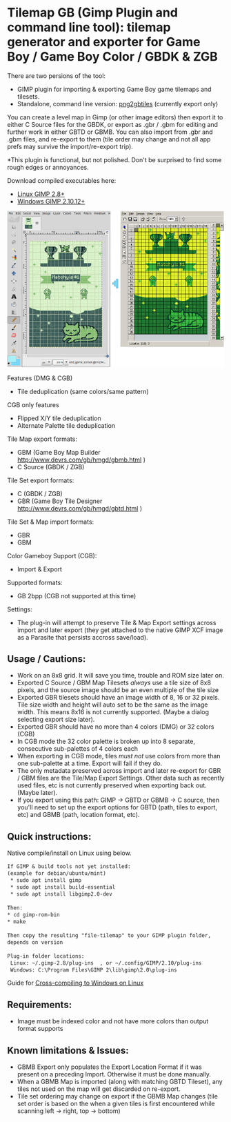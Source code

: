 Tilemap GB (Gimp Plugin and command line tool): tilemap generator and exporter for Game Boy / Game Boy Color / GBDK & ZGB
===========

There are two persions of the tool:
* GIMP plugin for importing & exporting Game Boy game tilemaps and tilesets.
* Standalone, command line version: [png2gbtiles](/console) (currently export only)

You can create a level map in Gimp (or other image editors) then export it to either C Source files for the GBDK, or export as .gbr / .gbm for editing and further work in either GBTD or GBMB. You can also import from .gbr and .gbm files, and re-export to them (tile order may change and not all app prefs may survive the import/re-export trip).

*This plugin is functional, but not polished. Don't be surprised to find some rough edges or annoyances.

Download compiled executables here:
 * [Linux GIMP 2.8+](/bin/linux)
 * [Windows GIMP 2.10.12+](/bin/windows)

![Opening a Game Boy Map Builder map as an image in GIMP](https://raw.githubusercontent.com/bbbbbr/gimp-tilemap/master/info/gimp-tilemap-plugin-screenshot.png)


Features (DMG & CGB)
 * Tile deduplication (same colors/same pattern)

CGB only features
 * Flipped X/Y tile deduplication
 * Alternate Palette tile deduplication

Tile Map export formats:
* GBM (Game Boy Map Builder http://www.devrs.com/gb/hmgd/gbmb.html )
* C Source (GBDK / ZGB)

Tile Set export formats:
 * C (GBDK / ZGB)
 * GBR (Game Boy Tile Designer http://www.devrs.com/gb/hmgd/gbtd.html )

Tile Set & Map import formats:
 * GBR
 * GBM

Color Gameboy Support (CGB):
 * Import & Export

Supported formats:
 * GB 2bpp (CGB not supported at this time)

Settings:
 * The plug-in will attempt to preserve Tile & Map Export settings across import and later export (they get attached to the native GIMP XCF image as a Parasite that persists accross save/load).


## Usage / Cautions:
 * Work on an 8x8 grid. It will save you time, trouble and ROM size later on.
 * Exported C Source / GBM Map Tilesets *always* use a tile size of 8x8 pixels, and the source image should be an even multiple of the tile size
 * Exported GBR tilesets should have an image width of 8, 16 or 32 pixels. Tile size width and height will auto set to be the same as the image width. This means 8x16 is not currently supported. (Maybe a dialog selecting export size later).
 * Exported GBR should have no more than 4 colors (DMG) or 32 colors (CGB)
 * In CGB mode the 32 color palette is broken up into 8 separate, consecutive sub-palettes of 4 colors each
 * When exporting in CGB mode, tiles *must not* use colors from more than one sub-palette at a time. Export will fail if they do.
 * The only metadata preserved across import and later re-export for GBR / GBM files are the Tile/Map Export Settings. Other data such as recently used files, etc is not currently preserved when exporting back out. (Maybe later).
 * If you export using this path: GIMP -> GBTD or GBMB -> C source, then you'll need to set up the export options for GBTD (path, tiles to export, etc) and GBMB (path, location format, etc).

## Quick instructions:

Native compile/install on Linux using below.

```
If GIMP & build tools not yet installed:
(example for debian/ubuntu/mint)
 * sudo apt install gimp
 * sudo apt install build-essential
 * sudo apt install libgimp2.0-dev

Then:
* cd gimp-rom-bin
* make

Then copy the resulting "file-tilemap" to your GIMP plugin folder, depends on version

Plug-in folder locations:
 Linux: ~/.gimp-2.8/plug-ins  , or ~/.config/GIMP/2.10/plug-ins
 Windows: C:\Program Files\GIMP 2\lib\gimp\2.0\plug-ins

```
Guide for [Cross-compiling to Windows on Linux](https://github.com/bbbbbr/gimp-rom-bin/blob/master/doc/GIMP%20jhbuild%20for%20Windows%20on%20Linux.md)


## Requirements:
* Image must be indexed color and not have more colors than output format supports

## Known limitations & Issues:
* GBMB Export only populates the Export Location Format if it was present on a preceding Import. Otherwise it must be done manually.
* When a GBMB Map is imported (along with matching GBTD Tileset), any tiles not used on the map will get discarded on re-export.
* Tile set ordering may change on export if the GBMB Map changes (tile set order is based on the when a given tiles is first encountered while scanning left -> right, top -> bottom)


